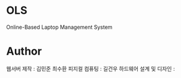 # OLS
Online-Based Laptop Management System

# Author
웹서버 제작 : 김민준 최수환
피지컬 컴퓨팅 : 길건우
하드웨어 설계 및 디자인 : 
